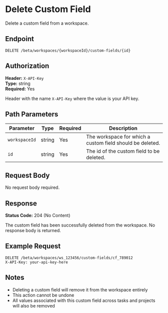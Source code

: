 # Delete Custom Field

Delete a custom field from a workspace.

## Endpoint

```
DELETE /beta/workspaces/{workspaceId}/custom-fields/{id}
```

## Authorization

**Header:** `X-API-Key`  
**Type:** string  
**Required:** Yes

Header with the name `X-API-Key` where the value is your API key.

## Path Parameters

| Parameter | Type | Required | Description |
|-----------|------|----------|-------------|
| `workspaceId` | string | Yes | The workspace for which a custom field should be deleted. |
| `id` | string | Yes | The id of the custom field to be deleted. |

## Request Body

No request body required.

## Response

**Status Code:** 204 (No Content)

The custom field has been successfully deleted from the workspace. No response body is returned.

## Example Request

```
DELETE /beta/workspaces/ws_123456/custom-fields/cf_789012
X-API-Key: your-api-key-here
```

## Notes

- Deleting a custom field will remove it from the workspace entirely
- This action cannot be undone
- All values associated with this custom field across tasks and projects will also be removed